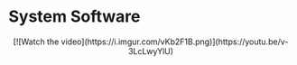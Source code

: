 # System Software
<head>
        <p align="center">
      [![Watch the video](https://i.imgur.com/vKb2F1B.png)](https://youtu.be/v-3LcLwyYlU)
              </p>
</head>
